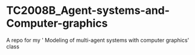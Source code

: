 # TC2008B_Agent-systems-and-Computer-graphics
A repo for my ' Modeling of multi-agent systems with computer graphics' class
